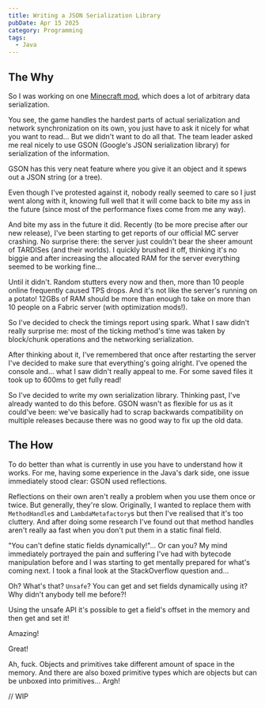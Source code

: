 ```yaml
---
title: Writing a JSON Serialization Library
pubDate: Apr 15 2025
category: Programming
tags:
  - Java
---
```


## The Why

So I was working on one [Minecraft mod](https://modrinth.com/mod/ait), which does a lot of arbitrary data serialization.

You see, the game handles the hardest parts of actual serialization and network synchronization on its own, you just have to ask it nicely for what you want to read... But we didn't want to do all that. The team leader asked me real nicely to use GSON (Google's JSON serialization library) for serialization of the information.

GSON has this very neat feature where you give it an object and it spews out a JSON string (or a tree). 

Even though I've protested against it, nobody really seemed to care so I just went along with it, knowing full well that it will come back to bite my ass in the future (since most of the performance fixes come from me any way).

And bite my ass in the future it did. Recently (to be more precise after our new release), I've been starting to get reports of our official MC server crashing. No surprise there: the server just couldn't bear the sheer amount of TARDISes (and their worlds). I quickly brushed it off, thinking it's no biggie and after increasing the allocated RAM for the server everything seemed to be working fine...

Until it didn't. Random stutters every now and then, more than 10 people online frequently caused TPS drops. And it's not like the server's running on a potato! 12GBs of RAM should be more than enough to take on more than 10 people on a Fabric server (with optimization mods!).

So I've decided to check the timings report using spark. What I saw didn't really surprise me: most of the ticking method's time was taken by block/chunk operations and the networking serialization. 

After thinking about it, I've remembered that once after restarting the server I've decided to make sure that everything's going alright. I've opened the console and... what I saw didn't really appeal to me. For some saved files it took up to 600ms to get fully read! 

So I've decided to write my own serialization library. Thinking past, I've already wanted to do this before. GSON wasn't as flexible for us as it could've been: we've basically had to scrap backwards compatibility on multiple releases because there was no good way to fix up the old data.

## The How

To do better than what is currently in use you have to understand how it works. For me, having some experience in the Java's dark side, one issue immediately stood clear: GSON used reflections.

Reflections on their own aren't really a problem when you use them once or twice. But generally, they're slow. Originally, I wanted to replace them with `MethodHandle`s and `LambdaMetafactory`s but then I've realised that it's too cluttery. And after doing some research I've found out that method handles aren't really aa fast when you don't put them in a static final field.

"You can't define static fields dynamically!"... Or can you? My mind immediately portrayed the pain and suffering I've had with bytecode manipulation before and I was starting to get mentally prepared for what's coming next. I took a final look at the StackOverflow question and... 

Oh? What's that? `Unsafe`? You can get and set fields dynamically using it? Why didn't anybody tell me before?!

Using the unsafe API it's possible to get a field's offset in the memory and then get and set it!

Amazing!

Great!

Ah, fuck. Objects and primitives take different amount of space in the memory. And there are also boxed primitive types which are objects but can be unboxed into primitives... Argh! 

// WIP